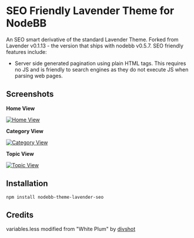 SEO Friendly Lavender Theme for NodeBB
=========================

An SEO smart derivative of the standard Lavender Theme. Forked from Lavender v0.1.13 - the version that ships with nodebb v0.5.7. SEO friendly features include:

- Server side generated pagination using plain HTML <a> tags. This requires no JS and is friendly to search engines as they do not execute JS when parsing web pages.


## Screenshots

**Home View**

[![Home View](http://i.imgur.com/gfQYGHl.png)](http://i.imgur.com/gfQYGHl.png)

**Category View**

[![Category View](http://i.imgur.com/JalyDRpl.png)](http://i.imgur.com/JalyDRp.png)

**Topic View**

[![Topic View](http://i.imgur.com/R8YhchEl.png)](http://i.imgur.com/R8YhchE.png)

## Installation

    npm install nodebb-theme-lavender-seo


## Credits

variables.less modified from "White Plum" by [divshot](https://github.com/divshot/)
